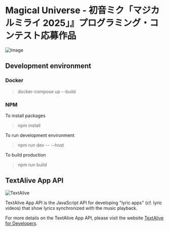 # Magical Universe - 初音ミク「マジカルミライ 2025」』プログラミング・コンテスト応募作品

![Image](https://github.com/user-attachments/assets/e80a4c4e-cf6d-477a-846b-bfa7d3760332)

## Development environment

### Docker
> docker-compose up --build

### NPM
To install packages

> npm install

To run development environment

> npm run dev -- --host

To build production

> npm run build

## TextAlive App API

![TextAlive](https://i.gyazo.com/thumb/1000/5301e6f642d255c5cfff98e049b6d1f3-png.png)

TextAlive App API is the JavaScript API for developing "lyric apps" (cf. lyric videos) that show lyrics synchronized with the music playback.

For more details on the TextAlive App API, please visit the website [TextAlive for Developers](https://developer.textalive.jp/).
